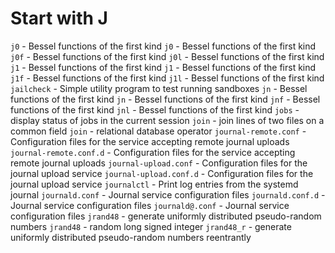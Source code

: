 # Start with J
`j0` - Bessel functions of the first kind
`j0` - Bessel functions of the first kind
`j0f` - Bessel functions of the first kind
`j0l` - Bessel functions of the first kind
`j1` - Bessel functions of the first kind
`j1` - Bessel functions of the first kind
`j1f` - Bessel functions of the first kind
`j1l` - Bessel functions of the first kind
`jailcheck` - Simple utility program to test running sandboxes
`jn` - Bessel functions of the first kind
`jn` - Bessel functions of the first kind
`jnf` - Bessel functions of the first kind
`jnl` - Bessel functions of the first kind
`jobs` - display status of jobs in the current session
`join` - join lines of two files on a common field
`join` - relational database operator
`journal-remote.conf` - Configuration files for the service accepting remote journal uploads
`journal-remote.conf.d` - Configuration files for the service accepting remote journal uploads
`journal-upload.conf` - Configuration files for the journal upload service
`journal-upload.conf.d` - Configuration files for the journal upload service
`journalctl` - Print log entries from the systemd journal
`journald.conf` - Journal service configuration files
`journald.conf.d` - Journal service configuration files
`journald@.conf` - Journal service configuration files
`jrand48` - generate uniformly distributed pseudo-random numbers
`jrand48` - random long signed integer
`jrand48_r` - generate uniformly distributed pseudo-random numbers reentrantly
